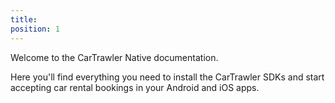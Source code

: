 ```yaml
---
title:
position: 1
---
```



Welcome to the CarTrawler Native documentation.

Here you'll find everything you need to install the CarTrawler SDKs and start accepting car rental bookings in your Android and iOS apps.
